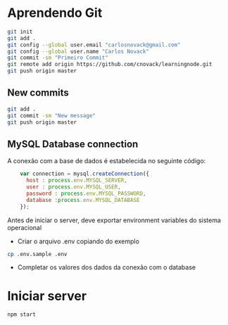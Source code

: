 # Aprendendo Git
```sh
git init
git add .
git config --global user.email "carlosnovack@gmail.com"
git config --global user.name "Carlos Novack"
git commit -sm "Primeiro Commit"
git remote add origin https://github.com/cnovack/learningnode.git
git push origin master
```

## New commits
```sh
git add .
git commit -sm "New message"
git push origin master
```

## MySQL Database connection
A conexão com a base de dados é estabelecida no seguinte código:
```js
    var connection = mysql.createConnection({
      host : process.env.MYSQL_SERVER,
      user : process.env.MYSQL_USER,
      password : process.env.MYSQL_PASSWORD,
      database :process.env.MYSQL_DATABASE
    });
```

Antes de iniciar o server, deve exportar environment variables do sistema operacional
- Criar o arquivo .env copiando do exemplo
```sh
cp .env.sample .env
```
- Completar os valores dos dados da conexão com o database

# Iniciar server
```sh
npm start
```